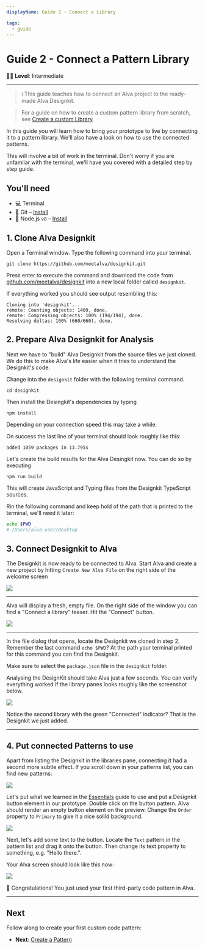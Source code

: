 ```yaml
---
displayName: Guide 2 - Connect a Library

tags:
  - guide
---
```


#  Guide 2 - Connect a Pattern Library

:woman_student: **Level**: Intermediate

---

> :information_source: This guide teaches how to connect an Alva project to the ready-made Alva Designkit. 

> For a guide on how to create a custom pattern library from scratch, see [Create a custom Library](./doc/docs/guides/create-library?guides-enabled=true).

In this guide you will learn how to bring your prototype to live by connecting it to a pattern library. We'll also have a look on how to use the connected patterns.

This will involve a bit of work in the terminal. Don't worry if you are unfamliar with the terminal, we'll have you covered with a detailed step by step guide.

## You'll need

* :computer: Terminal
* :evergreen_tree: Git – [Install](https://git-scm.com/)
* :turtle: Node.js `v8` – [Install](https://nodejs.org/en/)


## 1. Clone Alva Designkit

Open a Terminal window. Type the following command into your terminal.

```
git clone https://github.com/meetalva/designkit.git
```

Press enter to execute the command and download the code from [github.com/meetalva/designkit](https://github.com/meetalva/designkit) into a new local folder called `designkit`.

If everything worked you should see output resembling this:

```
Cloning into 'designkit'...
remote: Counting objects: 1409, done.
remote: Compressing objects: 100% (194/194), done.
Resolving deltas: 100% (660/660), done.
```

## 2. Prepare Alva Designkit for Analysis

Next we have to "build" Alva Designkit from the source files we just cloned. We do this to make Alva's life easier when it tries to understand the Designkit's code.

Change into the `designkit` folder with the following terminal command.

```
cd designkit
```

Then install the Desingkit's dependencies by typing

```
npm install
```

Depending on your connection speed this may take a while.

On success the last line of your terminal should look roughly like this:

```
added 1059 packages in 13.795s
```

Let's create the build results for the Alva Desingkit now. You can do so by executing

```
npm run build
```

This will create JavaScript and Typing files from the Designkit TypeScript sources.

Rin the following command and keep hold of the path that is printed to the terminal, we'll need it later:

```sh
echo $PWD
# /Users/alva-user/Desktop
```

## 3. Connect Designkit to Alva 

The Designkit is now ready to be connected to Alva. Start Alva and create a new project by hitting `Create New Alva File` on the right side of the welcome screen

![](https://media.meetalva.io//splash.svg)

---

Alva will display a fresh, empty file. On the right side of the window you can find a "Connect a library" teaser. Hit the "Connect" button.

![](https://media.meetalva.io/connect-teaser.svg)

---

In the file dialog that opens, locate the Designkit we cloned in step 2. Remember the last command `echo $PWD`? At the path your terminal printed for this command you can find the Designkit.

Make sure to select the `package.json` file in the `designkit` folder. 

Analysing the DesignKit should take Alva just a few seconds. You can verify everything worked if the library panes looks roughly like the screenshot below. 

![](https://media.meetalva.io/libraries.svg)

Notice the second library with the green "Connected" indicator? That is the Designkit we just added.

---

## 4. Put connected Patterns to use

Apart from listing the Designkit in the libraries pane, connecting it had a second more subtle effect. If you scroll down in your patterns list, you can find new patterns:

![](https://media.meetalva.io/pattern-list.png)

Let's put what we learned in the [Essentials](./doc/docs/guides/essentials?guides-enabled=true) guide to use and 
put a Designkit button element in our prototype. Double click on the button pattern. Alva should render an empty button element on the preview. Change the `Order` property to `Primary` to give it a nice solild background.

![](https://media.meetalva.io/empty-button.png)

Next, let's add some text to the button. Locate the `Text` pattern in the pattern list and drag it onto the
button. Then change its text property to something, e.g. "Hello there.". 

Your Alva screen should look like this now:

![](https://media.meetalva.io/text-button.png)

:tada: Congratulations! You just used your first third-party code pattern in Alva. 

---

## Next

Follow along to create your first custom code pattern:

* **Next**: [Create a Pattern](./doc/docs/guides/create-pattern.md?guides-enabled=true)
